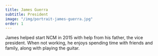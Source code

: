```yaml
---
title: James Guerra
subtitle: President
image: "/img/portrait-james-guerra.jpg"
order: 1
---
```


James helped start NCM in 2015 with help from his father, the vice president. When not working, he enjoys spending time with friends and family, along with playing the guitar.
